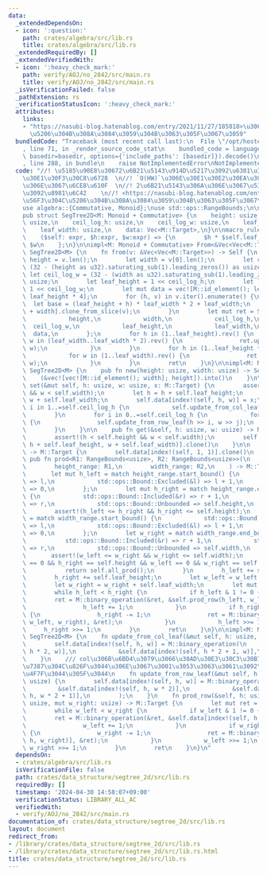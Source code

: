 ```yaml
---
data:
  _extendedDependsOn:
  - icon: ':question:'
    path: crates/algebra/src/lib.rs
    title: crates/algebra/src/lib.rs
  _extendedRequiredBy: []
  _extendedVerifiedWith:
  - icon: ':heavy_check_mark:'
    path: verify/AOJ/no_2842/src/main.rs
    title: verify/AOJ/no_2842/src/main.rs
  _isVerificationFailed: false
  _pathExtension: rs
  _verificationStatusIcon: ':heavy_check_mark:'
  attributes:
    links:
    - "https://nasubi-blog.hatenablog.com/entry/2021/11/27/185818>\u306E\u56F3\u304C\
      \u5206\u304B\u308A\u3084\u3059\u304B\u3063\u305F\u3067\u3059"
  bundledCode: "Traceback (most recent call last):\n  File \"/opt/hostedtoolcache/Python/3.10.14/x64/lib/python3.10/site-packages/onlinejudge_verify/documentation/build.py\"\
    , line 71, in _render_source_code_stat\n    bundled_code = language.bundle(stat.path,\
    \ basedir=basedir, options={'include_paths': [basedir]}).decode()\n  File \"/opt/hostedtoolcache/Python/3.10.14/x64/lib/python3.10/site-packages/onlinejudge_verify/languages/rust.py\"\
    , line 288, in bundle\n    raise NotImplementedError\nNotImplementedError\n"
  code: "//! \u5185\u90E8\u30672\u6B21\u5143\u914D\u5217\u3092\u6301\u3064\u30BB\u30B0\
    \u30E1\u30F3\u30C8\u6728  \n//! `O(HW)`\u306E\u30E1\u30E2\u30EA\u3092\u4F7F\u3046\
    \u306E\u3067\u6CE8\u610F  \n//! 2\u6B21\u5143\u306A\u306E\u3067\u53EF\u63DB\u6027\
    \u3092\u8981\u6C42    \n//! <https://nasubi-blog.hatenablog.com/entry/2021/11/27/185818>\u306E\
    \u56F3\u304C\u5206\u304B\u308A\u3084\u3059\u304B\u3063\u305F\u3067\u3059  \n\n\
    use algebra::{Commutative, Monoid};\nuse std::ops::RangeBounds;\n\n#[derive(Debug)]\n\
    pub struct SegTree2D<M: Monoid + Commutative> {\n    height: usize,\n    width:\
    \ usize,\n    ceil_log_h: usize,\n    ceil_log_w: usize,\n    leaf_height: usize,\n\
    \    leaf_width: usize,\n    data: Vec<M::Target>,\n}\n\nmacro_rules! index {\n\
    \    ($self: expr, $h:expr, $w:expr) => {\n        $h * $self.leaf_width * 2 +\
    \ $w\n    };\n}\n\nimpl<M: Monoid + Commutative> From<&Vec<Vec<M::Target>>> for\
    \ SegTree2D<M> {\n    fn from(v: &Vec<Vec<M::Target>>) -> Self {\n        let\
    \ height = v.len();\n        let width = v[0].len();\n        let ceil_log_h =\
    \ (32 - (height as u32).saturating_sub(1).leading_zeros()) as usize;\n       \
    \ let ceil_log_w = (32 - (width as u32).saturating_sub(1).leading_zeros()) as\
    \ usize;\n        let leaf_height = 1 << ceil_log_h;\n        let leaf_width =\
    \ 1 << ceil_log_w;\n        let mut data = vec![M::id_element(); leaf_width *\
    \ leaf_height * 4];\n        for (h, v) in v.iter().enumerate() {\n          \
    \  let base = (leaf_height + h) * leaf_width * 2 + leaf_width;\n            data[base..base\
    \ + width].clone_from_slice(v);\n        }\n        let mut ret = SegTree2D {\n\
    \            height,\n            width,\n            ceil_log_h,\n          \
    \  ceil_log_w,\n            leaf_height,\n            leaf_width,\n          \
    \  data,\n        };\n        for h in (1..leaf_height).rev() {\n            for\
    \ w in (leaf_width..leaf_width * 2).rev() {\n                ret.update_from_col_leaf(h,\
    \ w);\n            }\n        }\n        for h in (1..leaf_height * 2).rev() {\n\
    \            for w in (1..leaf_width).rev() {\n                ret.update_from_row_leaf(h,\
    \ w);\n            }\n        }\n        ret\n    }\n}\n\nimpl<M: Monoid + Commutative>\
    \ SegTree2D<M> {\n    pub fn new(height: usize, width: usize) -> Self {\n    \
    \    (&vec![vec![M::id_element(); width]; height]).into()\n    }\n\n    pub fn\
    \ set(&mut self, h: usize, w: usize, x: M::Target) {\n        assert!(h < self.height\
    \ && w < self.width);\n        let h = h + self.leaf_height;\n        let w =\
    \ w + self.leaf_width;\n        self.data[index!(self, h, w)] = x;\n        for\
    \ i in 1..=self.ceil_log_h {\n            self.update_from_col_leaf(h >> i, w);\n\
    \        }\n        for i in 0..=self.ceil_log_h {\n            for j in 1..=self.ceil_log_w\
    \ {\n                self.update_from_row_leaf(h >> i, w >> j);\n            }\n\
    \        }\n    }\n\n    pub fn get(&self, h: usize, w: usize) -> M::Target {\n\
    \        assert!(h < self.height && w < self.width);\n        self.data[index!(self,\
    \ h + self.leaf_height, w + self.leaf_width)].clone()\n    }\n\n    pub fn all_prod(&self)\
    \ -> M::Target {\n        self.data[index!(self, 1, 1)].clone()\n    }\n\n   \
    \ pub fn prod<R1: RangeBounds<usize>, R2: RangeBounds<usize>>(\n        &self,\n\
    \        height_range: R1,\n        width_range: R2,\n    ) -> M::Target {\n \
    \       let mut h_left = match height_range.start_bound() {\n            std::ops::Bound::Included(&l)\
    \ => l,\n            std::ops::Bound::Excluded(&l) => l + 1,\n            std::ops::Bound::Unbounded\
    \ => 0,\n        };\n        let mut h_right = match height_range.end_bound()\
    \ {\n            std::ops::Bound::Included(&r) => r + 1,\n            std::ops::Bound::Excluded(&r)\
    \ => r,\n            std::ops::Bound::Unbounded => self.height,\n        };\n\
    \        assert!(h_left <= h_right && h_right <= self.height);\n        let w_left\
    \ = match width_range.start_bound() {\n            std::ops::Bound::Included(&l)\
    \ => l,\n            std::ops::Bound::Excluded(&l) => l + 1,\n            std::ops::Bound::Unbounded\
    \ => 0,\n        };\n        let w_right = match width_range.end_bound() {\n \
    \           std::ops::Bound::Included(&r) => r + 1,\n            std::ops::Bound::Excluded(&r)\
    \ => r,\n            std::ops::Bound::Unbounded => self.width,\n        };\n \
    \       assert!(w_left <= w_right && w_right <= self.width);\n        if h_left\
    \ == 0 && h_right == self.height && w_left == 0 && w_right == self.width {\n \
    \           return self.all_prod();\n        }\n        h_left += self.leaf_height;\n\
    \        h_right += self.leaf_height;\n        let w_left = w_left + self.leaf_width;\n\
    \        let w_right = w_right + self.leaf_width;\n        let mut ret = M::id_element();\n\
    \        while h_left < h_right {\n            if h_left & 1 != 0 {\n        \
    \        ret = M::binary_operation(&ret, &self.prod_row(h_left, w_left, w_right));\n\
    \                h_left += 1;\n            }\n            if h_right & 1 != 0\
    \ {\n                h_right -= 1;\n                ret = M::binary_operation(&self.prod_row(h_right,\
    \ w_left, w_right), &ret);\n            }\n            h_left >>= 1;\n       \
    \     h_right >>= 1;\n        }\n        ret\n    }\n}\n\nimpl<M: Monoid + Commutative>\
    \ SegTree2D<M> {\n    fn update_from_col_leaf(&mut self, h: usize, w: usize) {\n\
    \        self.data[index!(self, h, w)] = M::binary_operation(\n            &self.data[index!(self,\
    \ h * 2, w)],\n            &self.data[index!(self, h * 2 + 1, w)],\n        );\n\
    \    }\n    /// col\u306B\u6BD4\u3079\u3066\u30AD\u30E3\u30C3\u30B7\u30E5\u52B9\
    \u7387\u304C\u826F\u3044\u306E\u3067\u3001\u3053\u3063\u3061\u3092\u591A\u304F\
    \u4F7F\u3044\u305F\u3044\n    fn update_from_row_leaf(&mut self, h: usize, w:\
    \ usize) {\n        self.data[index!(self, h, w)] = M::binary_operation(\n   \
    \         &self.data[index!(self, h, w * 2)],\n            &self.data[index!(self,\
    \ h, w * 2 + 1)],\n        );\n    }\n    fn prod_row(&self, h: usize, mut w_left:\
    \ usize, mut w_right: usize) -> M::Target {\n        let mut ret = M::id_element();\n\
    \        while w_left < w_right {\n            if w_left & 1 != 0 {\n        \
    \        ret = M::binary_operation(&ret, &self.data[index!(self, h, w_left)]);\n\
    \                w_left += 1;\n            }\n            if w_right & 1 != 0\
    \ {\n                w_right -= 1;\n                ret = M::binary_operation(&self.data[index!(self,\
    \ h, w_right)], &ret);\n            }\n            w_left >>= 1;\n           \
    \ w_right >>= 1;\n        }\n        ret\n    }\n}\n"
  dependsOn:
  - crates/algebra/src/lib.rs
  isVerificationFile: false
  path: crates/data_structure/segtree_2d/src/lib.rs
  requiredBy: []
  timestamp: '2024-04-30 14:58:07+09:00'
  verificationStatus: LIBRARY_ALL_AC
  verifiedWith:
  - verify/AOJ/no_2842/src/main.rs
documentation_of: crates/data_structure/segtree_2d/src/lib.rs
layout: document
redirect_from:
- /library/crates/data_structure/segtree_2d/src/lib.rs
- /library/crates/data_structure/segtree_2d/src/lib.rs.html
title: crates/data_structure/segtree_2d/src/lib.rs
---
```


